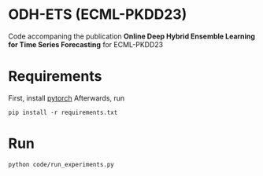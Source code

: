 # ODH-ETS (ECML-PKDD23)
Code accompaning the publication **Online Deep Hybrid Ensemble Learning for Time Series Forecasting** for ECML-PKDD23

# Requirements
First, install [pytorch](https://pytorch.org/get-started/locally/)
Afterwards, run

```
pip install -r requirements.txt
```
# Run

```
python code/run_experiments.py
```
